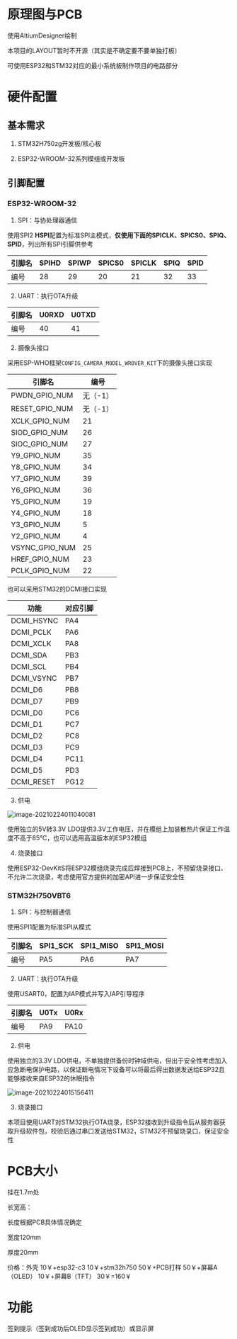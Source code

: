 # 原理图与PCB

使用AltiumDesigner绘制

本项目的LAYOUT暂时不开源（其实是不确定要不要单独打板）

可使用ESP32和STM32对应的最小系统板制作项目的电路部分

# 硬件配置

## 基本需求

1. STM32H750zg开发板/核心板

2. ESP32-WROOM-32系列模组或开发板

## 引脚配置

### ESP32-WROOM-32

1. SPI：与协处理器通信

使用SPI2 **HSPI**配置为标准SPI主模式，**仅使用下面的SPICLK、SPICS0、SPIQ、SPID**，列出所有SPI引脚供参考

| 引脚名 | SPIHD | SPIWP | SPICS0 | SPICLK | SPIQ | SPID |
| ------ | ----- | ----- | ------ | ------ | ---- | ---- |
| 编号   | 28    | 29    | 20     | 21     | 32   | 33   |


2. UART：执行OTA升级

| 引脚名 | U0RXD | U0TXD |
| ------ | ----- | ----- |
| 编号   | 40    | 41    |


2. 摄像头接口

采用ESP-WHO框架`CONFIG_CAMERA_MODEL_WROVER_KIT`下的摄像头接口实现

| 引脚名         | 编号     |
| -------------- | -------- |
| PWDN_GPIO_NUM  | 无（-1） |
| RESET_GPIO_NUM | 无（-1） |
| XCLK_GPIO_NUM  | 21       |
| SIOD_GPIO_NUM  | 26       |
| SIOC_GPIO_NUM  | 27       |
| Y9_GPIO_NUM    | 35       |
| Y8_GPIO_NUM    | 34       |
| Y7_GPIO_NUM    | 39       |
| Y6_GPIO_NUM    | 36       |
| Y5_GPIO_NUM    | 19       |
| Y4_GPIO_NUM    | 18       |
| Y3_GPIO_NUM    | 5        |
| Y2_GPIO_NUM    | 4        |
| VSYNC_GPIO_NUM | 25       |
| HREF_GPIO_NUM  | 23       |
| PCLK_GPIO_NUM  | 22       |

也可以采用STM32的DCMI接口实现

| 功能       | 对应引脚 |
| ---------- | -------- |
| DCMI_HSYNC | PA4      |
| DCMI_PCLK  | PA6      |
| DCMI_XCLK  | PA8      |
| DCMI_SDA   | PB3      |
| DCMI_SCL   | PB4      |
| DCMI_VSYNC | PB7      |
| DCMI_D6    | PB8      |
| DCMI_D7    | PB9      |
| DCMI_D0    | PC6      |
| DCMI_D1    | PC7      |
| DCMI_D2    | PC8      |
| DCMI_D3    | PC9      |
| DCMI_D4    | PC11     |
| DCMI_D5    | PD3      |
| DCMI_RESET | PG12     |


3. 供电

![image-20210224011040081](C:\Users\NH55\AppData\Roaming\Typora\typora-user-images\image-20210224011040081.png)

使用独立的5V转3.3V LDO提供3.3V工作电压，并在模组上加装散热片保证工作温度不高于85℃，也可以选用高温版本的ESP32模组


4. 烧录接口

使用ESP32-DevKitS将ESP32模组烧录完成后焊接到PCB上，不预留烧录接口、不允许二次烧录，考虑使用官方提供的加密API进一步保证安全性

### STM32H750VBT6

1. SPI：与控制器通信

使用SPI1配置为标准SPI从模式

| 引脚名 | SPI1_SCK | SPI1_MISO | SPI1_MOSI |
| ------ | -------- | --------- | --------- |
| 编号   | PA5      | PA6       | PA7       |

2. UART：执行OTA升级

使用USART0，配置为IAP模式并写入IAP引导程序

| 引脚名 | U0Tx | U0Rx |
| ------ | ---- | ---- |
| 编号   | PA9  | PA10 |


2. 供电

使用独立的3.3V LDO供电，不单独提供备份时钟域供电，但出于安全性考虑加入应急断电保护电路，以保证断电情况下设备可以将最后得出数据发送给ESP32且能够接收来自ESP32的休眠指令

![image-20210224015156411](C:\Users\NH55\AppData\Roaming\Typora\typora-user-images\image-20210224015156411.png)

3. 烧录接口

本项目使用UART对STM32执行OTA烧录，ESP32接收到升级指令后从服务器获取升级软件包，校验后通过串口发送给STM32，STM32不预留烧录口，保证安全性

# PCB大小

挂在1.7m处

长宽高：

长度根据PCB具体情况确定

宽度120mm

厚度20mm

价格：外壳 10￥+esp32-c3 10￥+stm32h750 50￥+PCB打样 50￥+屏幕A（OLED） 10￥+屏幕B（TFT） 30￥=160￥

# 功能

签到提示（签到成功后OLED显示签到成功）或显示屏

